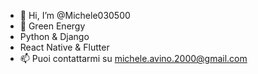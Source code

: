 - 👋 Hi, I’m @Michele030500
- 👀 Green Energy
- Python & Django
- React Native & Flutter
- 📫 Puoi contattarmi su michele.avino.2000@gmail.com
